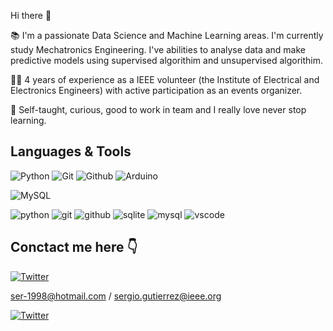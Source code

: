 Hi there 👋

📚 I'm a passionate Data Science and Machine Learning areas. I'm currently study Mechatronics Engineering. I've abilities to analyse data and make predictive models using supervised algorithim and unsupervised algorithim.

✋🏼 4 years of experience as a IEEE volunteer (the Institute of Electrical and Electronics Engineers) with active participation as an events organizer.

🔵 Self-taught, curious, good to work in team and I really love never stop learning.



## Languages & Tools 
![Python](https://img.shields.io/badge/-Python%203-blue?logo=python&logoColor=white&style=flat) 
![Git](https://img.shields.io/badge/-Git-f44611?logo=git&logoColor=white&style=flat) 
![Github](https://img.shields.io/badge/-Github-black?logo=github&logoColor=white&style=flat) 
![Arduino](https://img.shields.io/badge/-Arduino-23C4CC?logo=arduino&logoColor=white&style=flat)


![MySQL](https://img.shields.io/badge/-MySQL-blue?logo=Mysql&logoColor=white&style=flat)






<img alt="python" src="https://img.shields.io/badge/-Python 3-3776AB?style=flat-square&logo=python&logoColor=white" /> <img alt="git" src="https://img.shields.io/badge/-Git-F05032?style=flat-square&logo=git&logoColor=white" /> <img alt="github" src="https://img.shields.io/badge/-Github-181717?style=flat-square&logo=Github&logoColor=white" /> <img alt="sqlite" src="https://img.shields.io/badge/-SQLite-003b57?style=flat-square&logo=SQLite&logoColor=white" /> <img alt="mysql" src="https://img.shields.io/badge/-MySQL-4479a1?style=flat-square&logo=Mysql&logoColor=white" />  <img alt="vscode" src="https://img.shields.io/badge/-Visual Studio Code-007ACC?style=flat-square&logo=visual-studio-code&logoColor=white" />

## Conctact me here 👇
[![Twitter]("https://img.shields.io/twitter/url?style=social&url=https%3A%2F%2Ftwitter.com%2Fsergi0_gs)](https://twitter.com/sergi0_gs)

ser-1998@hotmail.com / sergio.gutierrez@ieee.org


[![Twitter](https://img.shields.io/badge/-twitter%203-blue?logo=twitter&logoColor=white&style=flat)](https://twitter.com/sergi0_gs)
